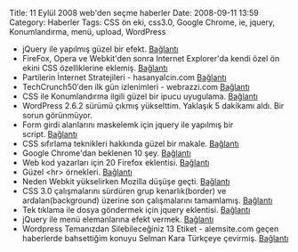 Title: 11 Eylül 2008 web&#039;den seçme haberler
Date: 2008-09-11 13:59
Category: Haberler
Tags: CSS ön eki, css3.0, Google Chrome, ie, jquery, Konumlandırma, menü, upload, WordPress

-   jQuery ile yapılmış güzel bir efekt. [Bağlantı][]
-   FireFox, Opera ve Webkit'den sonra Internet Explorer'da kendi özel
    ön ekini CSS özelliklerine eklemiş. [Bağlantı][1]
-   Partilerin İnternet Stratejileri - hasanyalcin.com [Bağlantı][2]
-   TechCrunch50′den ilk gün izlenimleri - webrazzi.com [Bağlantı][3]
-   CSS ile Konumlandırma ilgili güzel bir ipucu
    uyugulama. [Bağlantı][4]
-   WordPress 2.6.2 sürümü çıkmış yükselttim. Yaklaşık 5 dakikamı aldı.
    Bir sorun görünmüyor.
-   Form girdi alanlarını maskelemk için jquery ile yapılmış bir
    script. [Bağlantı][5]
-   CSS sıfırlama teknikleri hakkında güzel bir makale. [Bağlantı][6]
-   Google Chrome'dan beklenen 10 şey. [Bağlantı][7]
-   Web kod yazarları için 20 Firefox eklentisi. [Bağlantı][8]
-   Güzel \<hr\> örnekleri. [Bağlantı][9]
-   Neden Webkit yükselirken Mozilla düşüşe geçti. [Bağlantı][10]
-   CSS 3.0 çalışmalarını sürdüren grup kenarlık(border) ve
    ardalan(background) üzerine son çalışmalarını tamamlamış.
    [Bağlantı][11] 
-   Tek tıklama ile dosya göndermek için jquery eklentisi.
    [Bağlantı][12] 
-   jQuery ile menü elemanlarına efekt vermek. [Bağlantı][13] 
-   Wordpress Temanızdan Silebileceğiniz 13 Etiket - alemsite.com geçen
    haberlerde bahsettiğim konuyu Selman Kara Türkçeye çevirmiş.
    [Bağlantı][14]

</p>

  [Bağlantı]: http://swedishfika.com/2008/03/04/creating-a-fading-header/
    "jquery"
  [1]: http://blogs.msdn.com/ie/archive/2008/09/08/microsoft-css-vendor-extensions.aspx
    "ie 8"
  [2]: http://www.hasanyalcin.com/partilerin-internet-stratejileri/
    "partilerini nternet sayfası"
  [3]: http://www.webrazzi.com/2008/09/09/techcrunch-50den-ilk-gun-izlenimleri/
    "TechCruch"
  [4]: http://greg-wood.co.uk/blog/article/a-nice-little-css-positioning-technique
    "css - p"
  [5]: http://digitalbush.com/projects/masked-input-plugin/
    "form girdi maskeleme"
  [6]: http://perishablepress.com/press/2007/10/23/a-killer-collection-of-global-css-reset-styles/
    "css sıfırlama"
  [7]: http://news.cnet.com/8301-17939_109-10033296-2.html?tag=TOCcarouselArea.0
    "Google Chrome"
  [8]: http://www.noupe.com/tools/20-firefox-add-ons-to-enhance-your-web-development.html
    "Firefox ekelentileri"
  [9]: http://www.smashingmagazine.com/2008/09/09/the-hr-contest-results-download-your-fresh-hr-line-now/
    "hr"
  [10]: http://arstechnica.com/articles/paedia/mozilla-committed-to-gecko.ars
    "webkit - mozilla"
  [11]: http://www.w3.org/blog/CSS/2008/09/10/css3_backgrounds_and_borders_working_dra
    "css 3"
  [12]: http://www.michaelmitchell.co.nz/one-click-upload/
    "dosya gönder"
  [13]: http://www.tyssendesign.com.au/articles/animated-navigation-items-using-jquery/
    "jQuery menü efektli"
  [14]: http://www.alemsite.com/wordpress-temanizdan-silebileceginiz-13-etiket.html
    "wordpress"
